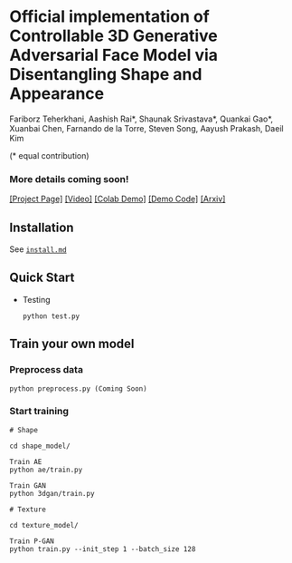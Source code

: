 
# Official implementation of Controllable 3D Generative Adversarial Face Model via Disentangling Shape and Appearance

Fariborz Teherkhani, Aashish Rai*, Shaunak Srivastava*, Quankai Gao*, Xuanbai Chen, Farnando de la Torre, Steven Song, Aayush Prakash, Daeil Kim

(* equal contribution)

### More details coming soon!


[[Project Page]](https://aashishrai3799.github.io/3DFaceCAM) [[Video]](#) [[Colab Demo]](#) [[Demo Code]](#) [[Arxiv]](#) 


## Installation 
See [`install.md`](docs/install.md)

## Quick Start 

- Testing
    ```
    python test.py
    ```

## Train your own model

### Preprocess data
    
    python preprocess.py (Coming Soon)
    

### Start training
```
# Shape

cd shape_model/

Train AE
python ae/train.py 

Train GAN
python 3dgan/train.py 

# Texture

cd texture_model/

Train P-GAN
python train.py --init_step 1 --batch_size 128

```




